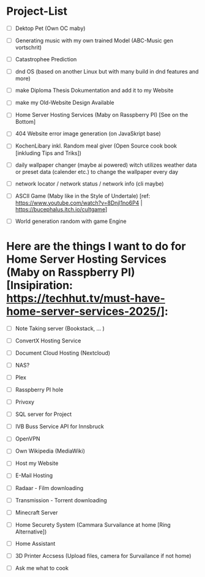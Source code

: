 # Project-List
- [ ] Dektop Pet (Own OC maby)
- [ ] Generating music with my own trained Model (ABC-Music gen vortschrit)
- [ ] Catastrophee Prediction
- [ ] dnd OS (based on another Linux but with many build in dnd features and more)
- [ ] make Diploma Thesis Dokumentation and add it to my Website
- [ ] make my Old-Website Design Available
- [ ] Home Server Hosting Services (Maby on Rasspberry PI) [See on the Bottom]
- [ ] 404 Website error image generation (on JavaSkript base)
- [ ] KochenLibary inkl. Random meal giver (Open Source cook book [inkluding Tips and Triks])
- [ ] daily wallpaper changer (maybe ai powered) witch utilizes weather data or preset data (calender etc.) to change the wallpaper every day 
- [ ] network locator / network status / network info (cli maybe)
- [ ] ASCII Game (Maby like in the Style of Undertale) [ref: https://www.youtube.com/watch?v=8Dnjl1no6P4  |   https://bucephalus.itch.io/cultgame]
- [ ] World generation random with game Engine 


# Here are the things I want to do for Home Server Hosting Services (Maby on Rasspberry PI) [Insipiration: https://techhut.tv/must-have-home-server-services-2025/]: 
- [ ] Note Taking server (Bookstack, ... )
- [ ] ConvertX Hosting Service
- [ ] Document Cloud Hosting (Nextcloud)
- [ ] NAS?
- [ ] Plex
- [ ] Rasspberry PI hole
- [ ] Privoxy
- [ ] SQL server for Project
- [ ] IVB Buss Service API for Innsbruck
- [ ] OpenVPN
- [ ] Own Wikipedia (MediaWiki)
- [ ] Host my Website
- [ ] E-Mail Hosting
- [ ] Radaar - Film downloading
- [ ] Transmission - Torrent downloading
- [ ] Minecraft Server
- [ ] Home Securety System (Cammara Survailance at home [Ring Alternative])
- [ ] Home Assistant
- [ ] 3D Printer Accsess (Upload files, camera for Survailance if not home)
- [ ] Ask me what to cook




